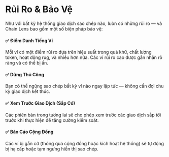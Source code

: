 # Rủi Ro & Bảo Vệ

Như với bất kỳ hệ thống giao dịch sao chép nào, luôn có những rủi ro — và Chain Lens bao gồm một số biện pháp bảo vệ:

#### ✅ Điểm Danh Tiếng Ví
Mỗi ví có một điểm rủi ro dựa trên hiệu suất trong quá khứ, chất lượng token, hoạt động rug, và nhiều hơn nữa. Các ví rủi ro cao được gắn nhãn rõ ràng và có thể bị ẩn.

#### ✅ Dừng Thủ Công
Bạn có thể ngừng sao chép bất kỳ ví nào ngay lập tức — không cần đợi chu kỳ giao dịch kết thúc.

#### ✅ Xem Trước Giao Dịch (Sắp Có)
Các phiên bản trong tương lai sẽ cho phép xem trước các giao dịch sắp tới trước khi thực hiện để tăng cường kiểm soát.

#### ✅ Báo Cáo Cộng Đồng
Các ví bị gắn cờ (thông qua cộng đồng hoặc kích hoạt hệ thống) sẽ tự động bị hạ cấp hoặc tạm ngưng hiển thị sao chép.

